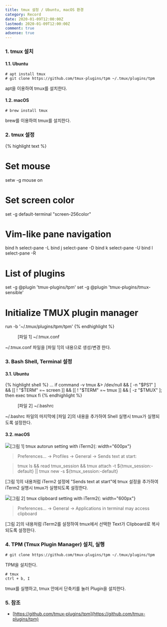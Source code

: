 ```yaml
---
title: tmux 설정 / Ubuntu, macOS 환경
category: Record
date: 2020-01-09T12:00:00Z
lastmod: 2020-01-09T12:00:00Z
comment: true
adsense: true
---
```


### 1. tmux 설치

#### 1.1. Ubuntu

~~~console
# apt install tmux
# git clone https://github.com/tmux-plugins/tpm ~/.tmux/plugins/tpm
~~~

apt을 이용하여 tmux를 설치한다.

#### 1.2. macOS

~~~console
# brew install tmux
~~~

brew를 이용하여 tmux를 설치한다.

### 2. tmux 설정

{% highlight text %}
# Set mouse
setw -g mouse on

# Set screen color
set -g default-terminal "screen-256color"

# Vim-like pane navigation
bind h select-pane -L
bind j select-pane -D
bind k select-pane -U
bind l select-pane -R

# List of plugins
set -g @plugin 'tmux-plugins/tpm'
set -g @plugin 'tmux-plugins/tmux-sensible'

# Initialize TMUX plugin manager
run -b '~/.tmux/plugins/tpm/tpm'
{% endhighlight %}
<figure>
<figcaption class="caption">[파일 1] ~/.tmux.conf</figcaption>
</figure>

~/.tmux.conf 파일을 [파일 1]의 내용으로 생성/변경 한다.

### 3. Bash Shell, Terminal 설정

#### 3.1. Ubuntu

{% highlight shell %}
...
if command -v tmux &> /dev/null && [ -n "$PS1" ] && [[ ! "$TERM" =~ screen ]] && [[ ! "$TERM" =~ tmux ]] && [ -z "$TMUX" ]; then
  exec tmux
fi
{% endhighlight %}
<figure>
<figcaption class="caption">[파일 2] ~/.bashrc</figcaption>
</figure>

~/.bashrc 파일의 마지막에 [파일 2]의 내용을 추가하여 Shell 실행시 tmux가 실행되도록 설정한다.

#### 3.2. macOS

![[그림 1] tmux autorun setting with iTerm2]({{site.baseurl}}/images/record/tmux_Install_Ubuntu_macOS/tmux_autorun_iTerm2.PNG){: width="600px"}

> Preferences... -> Profiles -> General -> Sends text at start:

> tmux ls && read tmux_session && tmux attach -t ${tmux_session:-default} \|\| tmux new -s ${tmux_session:-default}

[그림 1]의 내용처럼 iTerm2 설정에 "Sends text at start"에 tmux 설정을 추가하여 iTerm2 실행시 tmux가 실행되도록 설정한다.

![[그림 2] tmux clipboard setting with iTerm2]({{site.baseurl}}/images/record/tmux_Install_Ubuntu_macOS/tmux_clipboard_iTerm2.PNG){: width="600px"}

> Preferences... -> General -> Applications in terminal may access clipboard

[그림 2]의 내용처럼 iTerm2를 설정하여 tmux에서 선택한 Text가 Clipboard로 복사되도록 설정한다.

### 4. TPM (Tmux Plugin Manager) 설치, 실행

~~~console
# git clone https://github.com/tmux-plugins/tpm ~/.tmux/plugins/tpm
~~~

TPM을 설치한다.

~~~console
# tmux
ctrl + b, I
~~~

tmux를 실행하고, tmux 안에서 단축키를 눌러 Plugin을 설치한다.

### 5. 참조

* [https://github.com/tmux-plugins/tpm](https://github.com/tmux-plugins/tpm)
